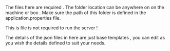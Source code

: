 The files here are required . The folder location can be anywhere on on the machine or box .
Make sure the path of this folder is defined in the application.properties file.

This is file is not required to run the server !

The details of the json files in here are just base templates , you can edit as you wish the details defined to suit your needs.